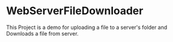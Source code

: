 # WebServerFileDownloader

This Project is a demo for uploading a file to a server's folder and Downloads a file from server.

